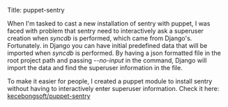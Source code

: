 Title: puppet-sentry

When I'm tasked to cast a new installation of sentry with puppet, I was
faced with problem that sentry need to interactively ask a superuser
creation when _syncdb_ is performed, which came from Django's. Fortunately.
in Django you can have initial predefined data that will be imported
when _syncdb_ is performed. By having a json formatted file in the root
project path and passing _--no-input_ in the command, Django will 
import the data and find the superuser information in the file.

To make it easier for people, I created a puppet module to install 
sentry without having to interactively enter superuser information. 
Check it here: <a href='http://github.com/kecebongsoft/puppet-sentry'>
kecebongsoft/puppet-sentry</a>
